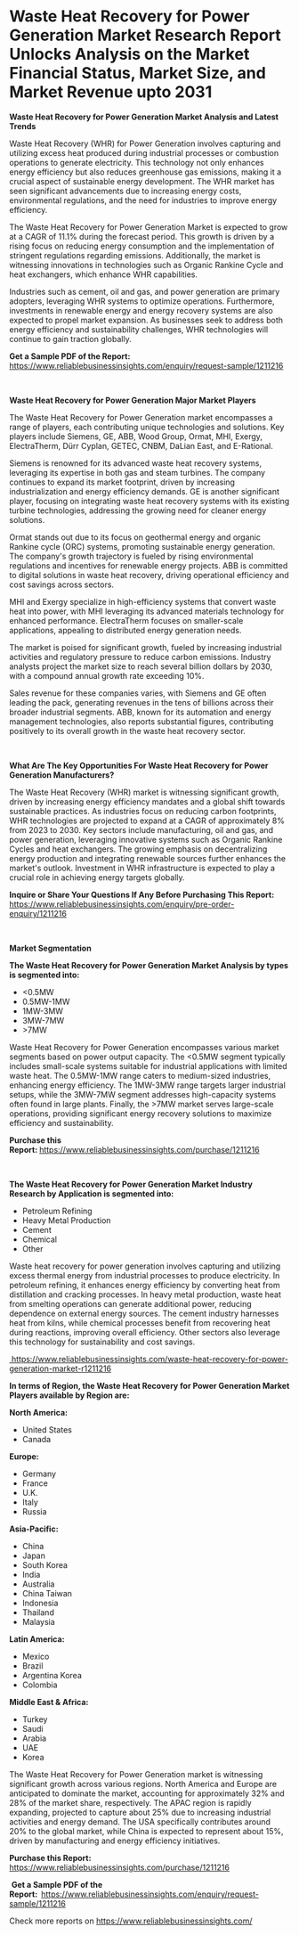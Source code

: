 <p><h1>Waste Heat Recovery for Power Generation Market Research Report Unlocks Analysis on the Market Financial Status, Market Size, and Market Revenue upto 2031</h1></p><p><strong>Waste Heat Recovery for Power Generation Market Analysis and Latest Trends</strong></p>
<p><p>Waste Heat Recovery (WHR) for Power Generation involves capturing and utilizing excess heat produced during industrial processes or combustion operations to generate electricity. This technology not only enhances energy efficiency but also reduces greenhouse gas emissions, making it a crucial aspect of sustainable energy development. The WHR market has seen significant advancements due to increasing energy costs, environmental regulations, and the need for industries to improve energy efficiency.</p><p>The Waste Heat Recovery for Power Generation Market is expected to grow at a CAGR of 11.1% during the forecast period. This growth is driven by a rising focus on reducing energy consumption and the implementation of stringent regulations regarding emissions. Additionally, the market is witnessing innovations in technologies such as Organic Rankine Cycle and heat exchangers, which enhance WHR capabilities. </p><p>Industries such as cement, oil and gas, and power generation are primary adopters, leveraging WHR systems to optimize operations. Furthermore, investments in renewable energy and energy recovery systems are also expected to propel market expansion. As businesses seek to address both energy efficiency and sustainability challenges, WHR technologies will continue to gain traction globally.</p></p>
<p><strong>Get a Sample PDF of the Report:&nbsp;</strong> <a href="https://www.reliablebusinessinsights.com/enquiry/request-sample/1211216?utm_campaign=1119&utm_medium=2&utm_source=Github&utm_content=ia&utm_term=27122024&utm_id=waste-heat-recovery-for-power-generation">https://www.reliablebusinessinsights.com/enquiry/request-sample/1211216</a></p>
<p>&nbsp;</p>
<p><strong>Waste Heat Recovery for Power Generation Major Market Players</strong></p>
<p><p>The Waste Heat Recovery for Power Generation market encompasses a range of players, each contributing unique technologies and solutions. Key players include Siemens, GE, ABB, Wood Group, Ormat, MHI, Exergy, ElectraTherm, Dürr Cyplan, GETEC, CNBM, DaLian East, and E-Rational.</p><p>Siemens is renowned for its advanced waste heat recovery systems, leveraging its expertise in both gas and steam turbines. The company continues to expand its market footprint, driven by increasing industrialization and energy efficiency demands. GE is another significant player, focusing on integrating waste heat recovery systems with its existing turbine technologies, addressing the growing need for cleaner energy solutions.</p><p>Ormat stands out due to its focus on geothermal energy and organic Rankine cycle (ORC) systems, promoting sustainable energy generation. The company's growth trajectory is fueled by rising environmental regulations and incentives for renewable energy projects. ABB is committed to digital solutions in waste heat recovery, driving operational efficiency and cost savings across sectors.</p><p>MHI and Exergy specialize in high-efficiency systems that convert waste heat into power, with MHI leveraging its advanced materials technology for enhanced performance. ElectraTherm focuses on smaller-scale applications, appealing to distributed energy generation needs.</p><p>The market is poised for significant growth, fueled by increasing industrial activities and regulatory pressure to reduce carbon emissions. Industry analysts project the market size to reach several billion dollars by 2030, with a compound annual growth rate exceeding 10%.</p><p>Sales revenue for these companies varies, with Siemens and GE often leading the pack, generating revenues in the tens of billions across their broader industrial segments. ABB, known for its automation and energy management technologies, also reports substantial figures, contributing positively to its overall growth in the waste heat recovery sector.</p></p>
<p>&nbsp;</p>
<p><strong>What Are The Key Opportunities For Waste Heat Recovery for Power Generation Manufacturers?</strong></p>
<p><p>The Waste Heat Recovery (WHR) market is witnessing significant growth, driven by increasing energy efficiency mandates and a global shift towards sustainable practices. As industries focus on reducing carbon footprints, WHR technologies are projected to expand at a CAGR of approximately 8% from 2023 to 2030. Key sectors include manufacturing, oil and gas, and power generation, leveraging innovative systems such as Organic Rankine Cycles and heat exchangers. The growing emphasis on decentralizing energy production and integrating renewable sources further enhances the market's outlook. Investment in WHR infrastructure is expected to play a crucial role in achieving energy targets globally.</p></p>
<p><strong>Inquire or Share Your Questions If Any Before Purchasing This Report:</strong> <a href="https://www.reliablebusinessinsights.com/enquiry/pre-order-enquiry/1211216?utm_campaign=1119&utm_medium=2&utm_source=Github&utm_content=ia&utm_term=27122024&utm_id=waste-heat-recovery-for-power-generation">https://www.reliablebusinessinsights.com/enquiry/pre-order-enquiry/1211216</a></p>
<p>&nbsp;</p>
<p><strong>Market Segmentation</strong></p>
<p><strong>The Waste Heat Recovery for Power Generation Market Analysis by types is segmented into:</strong></p>
<p><ul><li><0.5MW</li><li>0.5MW-1MW</li><li>1MW-3MW</li><li>3MW-7MW</li><li>>7MW</li></ul></p>
<p><p>Waste Heat Recovery for Power Generation encompasses various market segments based on power output capacity. The <0.5MW segment typically includes small-scale systems suitable for industrial applications with limited waste heat. The 0.5MW-1MW range caters to medium-sized industries, enhancing energy efficiency. The 1MW-3MW range targets larger industrial setups, while the 3MW-7MW segment addresses high-capacity systems often found in large plants. Finally, the >7MW market serves large-scale operations, providing significant energy recovery solutions to maximize efficiency and sustainability.</p></p>
<p><strong>Purchase this Report:&nbsp;</strong><a href="https://www.reliablebusinessinsights.com/purchase/1211216?utm_campaign=1119&utm_medium=2&utm_source=Github&utm_content=ia&utm_term=27122024&utm_id=waste-heat-recovery-for-power-generation">https://www.reliablebusinessinsights.com/purchase/1211216</a></p>
<p>&nbsp;</p>
<p><strong>The Waste Heat Recovery for Power Generation Market Industry Research by Application is segmented into:</strong></p>
<p><ul><li>Petroleum Refining</li><li>Heavy Metal Production</li><li>Cement</li><li>Chemical</li><li>Other</li></ul></p>
<p><p>Waste heat recovery for power generation involves capturing and utilizing excess thermal energy from industrial processes to produce electricity. In petroleum refining, it enhances energy efficiency by converting heat from distillation and cracking processes. In heavy metal production, waste heat from smelting operations can generate additional power, reducing dependence on external energy sources. The cement industry harnesses heat from kilns, while chemical processes benefit from recovering heat during reactions, improving overall efficiency. Other sectors also leverage this technology for sustainability and cost savings.</p></p>
<p><a href="https://www.reliablebusinessinsights.com/waste-heat-recovery-for-power-generation-market-r1211216?utm_campaign=1119&utm_medium=2&utm_source=Github&utm_content=ia&utm_term=27122024&utm_id=waste-heat-recovery-for-power-generation">&nbsp;https://www.reliablebusinessinsights.com/waste-heat-recovery-for-power-generation-market-r1211216</a></p>
<p><strong>In terms of Region, the Waste Heat Recovery for Power Generation Market Players available by Region are:</strong></p>
<p>
    <p> <strong> North America: </strong>
        <ul>
            <li>United States</li>
            <li>Canada</li>
        </ul>
        </p> 
    <p> <strong> Europe: </strong>
        <ul>
            <li>Germany</li>
            <li>France</li>
            <li>U.K.</li>
            <li>Italy</li>
            <li>Russia</li>
        </ul>
        </p> 
    <p> <strong> Asia-Pacific: </strong>
        <ul>
            <li>China</li>
            <li>Japan</li>
            <li>South Korea</li>
            <li>India</li>
            <li>Australia</li>
            <li>China Taiwan</li>
            <li>Indonesia</li>
            <li>Thailand</li>
            <li>Malaysia</li>
        </ul>
        </p> 
    <p> <strong> Latin America: </strong>
        <ul>
            <li>Mexico</li>
            <li>Brazil</li>
            <li>Argentina Korea</li>
            <li>Colombia</li>
        </ul>
        </p> 
    <p> <strong> Middle East & Africa: </strong>
        <ul>
            <li>Turkey</li>
            <li>Saudi</li>
            <li>Arabia</li>
            <li>UAE</li>
            <li>Korea</li>
        </ul>
    </p>
    </p>
<p><p>The Waste Heat Recovery for Power Generation market is witnessing significant growth across various regions. North America and Europe are anticipated to dominate the market, accounting for approximately 32% and 28% of the market share, respectively. The APAC region is rapidly expanding, projected to capture about 25% due to increasing industrial activities and energy demand. The USA specifically contributes around 20% to the global market, while China is expected to represent about 15%, driven by manufacturing and energy efficiency initiatives.</p></p>
<p><strong>Purchase this Report: </strong><a href="https://www.reliablebusinessinsights.com/purchase/1211216?utm_campaign=1119&utm_medium=2&utm_source=Github&utm_content=ia&utm_term=27122024&utm_id=waste-heat-recovery-for-power-generation">https://www.reliablebusinessinsights.com/purchase/1211216</a></p>
<p>&nbsp;<strong>Get a Sample PDF of the Report:&nbsp;&nbsp;</strong><a href="https://www.reliablebusinessinsights.com/enquiry/request-sample/1211216?utm_campaign=1119&utm_medium=2&utm_source=Github&utm_content=ia&utm_term=27122024&utm_id=waste-heat-recovery-for-power-generation">https://www.reliablebusinessinsights.com/enquiry/request-sample/1211216</a></p>
<p><strong></strong></p>
<p>Check more reports on <a href="https://www.reliablebusinessinsights.com/?utm_campaign=1119&utm_medium=2&utm_source=Github&utm_content=ia&utm_term=27122024&utm_id=waste-heat-recovery-for-power-generation">https://www.reliablebusinessinsights.com/</a></p>